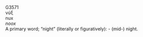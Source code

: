 <body>
  <p>G3571<br>  νύξ  <br> nux  <br><i>noox </i><br>A primary word; “night” (literally or figuratively): - (mid-) night.<br></p>
 </body>